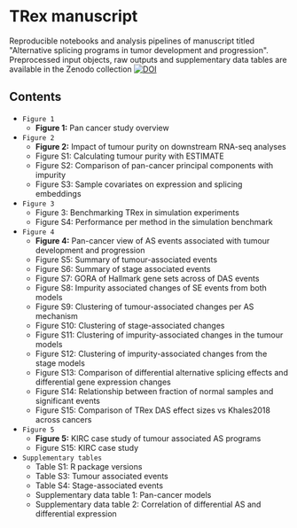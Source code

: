 # TRex manuscript

Reproducible notebooks and analysis pipelines of manuscript titled "Alternative splicing programs in tumor development and progression".
Preprocessed input objects, raw outputs and supplementary data tables are available in the Zenodo collection [![DOI](https://zenodo.org/badge/DOI/10.5281/zenodo.11179654.svg)](https://doi.org/10.5281/zenodo.11179654)


## Contents

* `Figure 1`
  * **Figure 1:** Pan cancer study overview
* `Figure 2`
  * **Figure 2:** Impact of tumour purity on downstream RNA-seq analyses
  * Figure S1: Calculating tumour purity with ESTIMATE
  * Figure S2: Comparison of pan-cancer principal components with impurity
  * Figure S3: Sample covariates on expression and splicing embeddings
* `Figure 3`
  * Figure 3: Benchmarking TRex in simulation experiments
  * Figure S4: Performance per method in the simulation benchmark 
* `Figure 4`
  * **Figure 4:** Pan-cancer view of AS events associated with tumour development and progression
  * Figure S5: Summary of tumour-associated events
  * Figure S6: Summary of stage associated events
  * Figure S7: GORA of Hallmark gene sets across of DAS events
  * Figure S8: Impurity associated changes of SE events from both models
  * Figure S9: Clustering of tumour-associated changes per AS mechanism
  * Figure S10: Clustering of stage-associated changes
  * Figure S11: Clustering of impurity-associated changes in the tumour models
  * Figure S12: Clustering of impurity-associated changes from the stage models
  * Figure S13: Comparison of differential alternative splicing effects and differential gene expression changes
  * Figure S14: Relationship between fraction of normal samples and significant events
  * Figure S15: Comparison of TRex DAS effect sizes vs Khales2018 across cancers 
* `Figure 5`
  * **Figure 5:** KIRC case study of tumour associated AS programs
  * Figure S15: KIRC case study 
* `Supplementary tables`
  * Table S1: R package versions
  * Table S3: Tumour associated events
  * Table S4: Stage-associated events
  * Supplementary data table 1: Pan-cancer models
  * Supplementary data table 2: Correlation of differential AS and differential expression   
